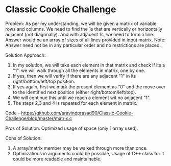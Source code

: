 # Classic Cookie Challenge

Problem:
As per my understanding, we will be given a matrix of variable rows and columns. We need to find the 1s that are vertically or horizontally adjacent (not diagonally). 
And with adjacent 1s, we need to form a line. Answer would be an array of sizes of all lines provided in input matrix. 
Note: Answer need not be in any particular order and no restrictions are placed. 

Solution Approach:
1) In my solution, we will take each element in that matrix and check if its a "1". we will walk through all the elements in matrix, one by one.
2) If yes, then we will verify if there are any adjacent "1" in its right/bottom/left/top position. 
3) If yes again, first we mark the present element as "0" and the move over to the identified next position (either right/bottom/left/top). 
4) We will continue this until we reach a element wit no adjacent "1". 
5) The steps 2,3 and 4 is repeated for each element in matrix.  

Code - https://github.com/aravindprasad90/Classic-Cookie-Challenge/blob/master/matrix.c 

Pros of Solution:
Optimized usage of space (only 1 array used). 

Cons of Solution:
1) A array/matrix member may be walked through more than once. 
2) Optimizations in arguments could be possible, Usage of C++ class for it could be more readable and maintainable.


